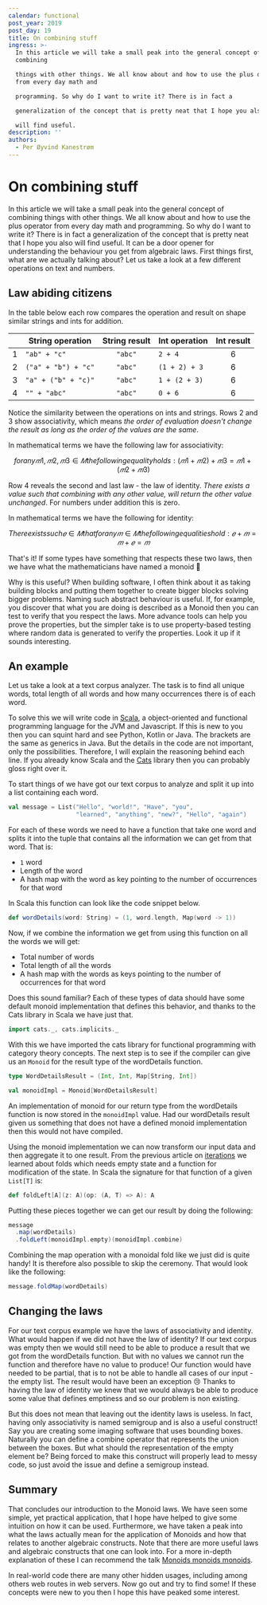 ```yaml
---
calendar: functional
post_year: 2019
post_day: 19
title: On combining stuff
ingress: >-
  In this article we will take a small peak into the general concept of
  combining

  things with other things. We all know about and how to use the plus operator
  from every day math and

  programming. So why do I want to write it? There is in fact a

  generalization of the concept that is pretty neat that I hope you also

  will find useful.
description: ''
authors:
  - Per Øyvind Kanestrøm
---
```

# On combining stuff

In this article we will take a small peak into the general concept of combining
things with other things. We all know about and how to use the plus operator from every day math and
programming. So why do I want to write it? There is in fact a
generalization of the concept that is pretty neat that I hope you also
will find useful. It can be a door opener for understanding the behaviour you get from algebraic laws. First things first, what are we actually talking about? Let us take a look at a few different operations on text and
numbers.

## Law abiding citizens

In the table below each row compares the operation and result on shape similar strings and ints for addition.

|   | **String operation**| **String result**   | **Int operation**| **Int result**|
|---|---------------------|:-------------------:|------------------|:-------------:|
| 1 | `"ab" + "c"`        | `"abc"`             |`2 + 4`           | 6             |
| 2 | `("a" + "b") + "c"` | `"abc"`             |`(1 + 2) + 3`     | 6             |
| 3 | `"a" + ("b" + "c)"` | `"abc"`             |`1 + (2 + 3)`     | 6             |
| 4 | `"" + "abc"`        | `"abc"`             |`0 + 6`           | 6             |

Notice the similarity between the operations on ints and strings. Rows 2 and 3 show associativity,
which means *the order of evaluation doesn't change
the result as long as the order of the values are the same*.

In mathematical terms we have the following law for associativity:

``` math
for any 𝑚1, 𝑚2, 𝑚3 ∈ 𝑀 the following equality holds:
  (𝑚1 + 𝑚2) + 𝑚3 = 𝑚1 + (𝑚2 + 𝑚3)
```

Row 4 reveals the second and last law - the law of identity. *There exists a value such that combining with any other value, will return the other value unchanged*. For numbers under addition this is zero.

In mathematical terms we have the following for identity:

``` math
There exists such 𝑒 ∈ 𝑀 that for any 𝑚 ∈ 𝑀 the following equalities hold:
  𝑒 + 𝑚 = 𝑚 + 𝑒 = 𝑚
```

That's it! If some types have something that respects these two laws, then we have what the
mathematicians have named a monoid 🎉

Why is this useful? When building software, I often think about it as taking
building blocks and putting them together to create bigger blocks solving bigger
problems. Naming such abstract behaviour is useful. If, for example, you
discover that what you are doing is described as a Monoid then you can test to verify that you respect the laws.
More advance tools can help you prove the properties, but the simpler take is to use property-based testing where
random data is generated to verify the properties. Look it up if it sounds interesting.

## An example

Let us take a look at a text corpus analyzer. The task is to find all unique words, total length of all words and how many occurrences there is of each word.

To solve this we will write code in [Scala](https://www.scala-lang.org/), a object-oriented and functional programming language for the JVM and Javascript. If this is new to you then you can squint hard and see Python, Kotlin or Java. The brackets are the same as generics in Java. But the details in the code are not important, only the possibilities. Therefore, I will explain the reasoning behind each line. If you already know Scala and the [Cats](https://typelevel.org/cats/) library then you can probably gloss right over it.

To start things of we have got our text corpus to analyze and split it up into a list containing each word.

```scala mdoc:silent
val message = List("Hello", "world!", "Have", "you",
                   "learned", "anything", "new?", "Hello", "again")
```

For each of these words we need to have a function that take one word and splits it into the tuple that contains all the information we can get from that word. That is:

- `1` word
- Length of the word
- A hash map with the word as key pointing to the number of occurrences for that word

In Scala this function can look like the code snippet below.

```scala mdoc:silent
def wordDetails(word: String) = (1, word.length, Map(word -> 1))
```

Now, if we combine the information we get from using this function on all the words we will get:

- Total number of words
- Total length of all the words
- A hash map with the words as keys pointing to the number of occurrences for that word

Does this sound familiar? Each of these types of data should have some default monoid implementation that defines this behavior, and
thanks to the Cats library in Scala we have just that.

```scala mdoc:silent
import cats._, cats.implicits._
```

With this we have imported the cats library for functional programming with category theory concepts. The next step is to see if the compiler can give us an `Monoid` for the result type of the wordDetails function.

```scala mdoc:silent
type WordDetailsResult = (Int, Int, Map[String, Int])

val monoidImpl = Monoid[WordDetailsResult]
```

An implementation of monoid for our return type from the wordDetails function is now stored
in the `monoidImpl` value. Had our wordDetails result given us something that does not have a defined monoid implementation then this would not have compiled.

Using the monoid implementation we can now transform our input data and then aggregate it to one result. From the previous article on [iterations](https://functional.christmas/2019/7) we learned about folds which needs empty state and a function for modification of the state. In Scala the signature for that function of a given `List[T]` is:

```scala
def foldLeft[A](z: A)(op: (A, T) => A): A
```

Putting these pieces together we can get our result by doing the following:

```scala mdoc
message
  .map(wordDetails)
  .foldLeft(monoidImpl.empty)(monoidImpl.combine)
```

Combining the map operation with a monoidal fold like we just did is quite handy! It is therefore also possible to skip the ceremony. That would look like the following:

```scala mdoc:silent
message.foldMap(wordDetails)
```

## Changing the laws

For our text corpus example we have the laws of associativity and identity. What would happen if we did not have the law of identity? If
our text corpus was empty then we would still need to be able to produce a result that we got from the wordDetails function. But with no values we cannot run
the function and therefore have no value to produce! Our function would have needed to be partial, that is to not be able to handle all cases of our input - the empty list. The result would have been an exception 😢 Thanks to having the law of identity we knew that we would always be able to produce some value that defines emptiness and so our problem is non existing.

But this does not mean that leaving out the identity laws is useless. In fact, having only associativity is named semigroup and is also a useful construct! Say you are creating some imaging software that uses bounding boxes. Naturally you can define a combine operator that represents the union between the boxes. But what should the representation of the empty element be? Being forced to make this construct will properly lead to messy code, so just avoid the issue and define a semigroup instead.

## Summary

That concludes our introduction to the Monoid laws. We have seen some simple, yet practical application, that I hope have helped to give some intuition on how it can be used. Furthermore, we have taken a peak into what the laws actually mean
for the application of Monoids and how that relates to another algebraic constructs. Note that there are more useful laws and algebraic constructs that one can look into. For a more in-depth explanation of these I can recommend the talk [Monoids monoids monoids](https://www.youtube.com/watch?v=DJyhWAwmGqE).

In real-world code there are many other hidden usages, including among others web routes in web servers. Now go out and try to find some! If these concepts were new to you then I hope this have peaked some interest.
